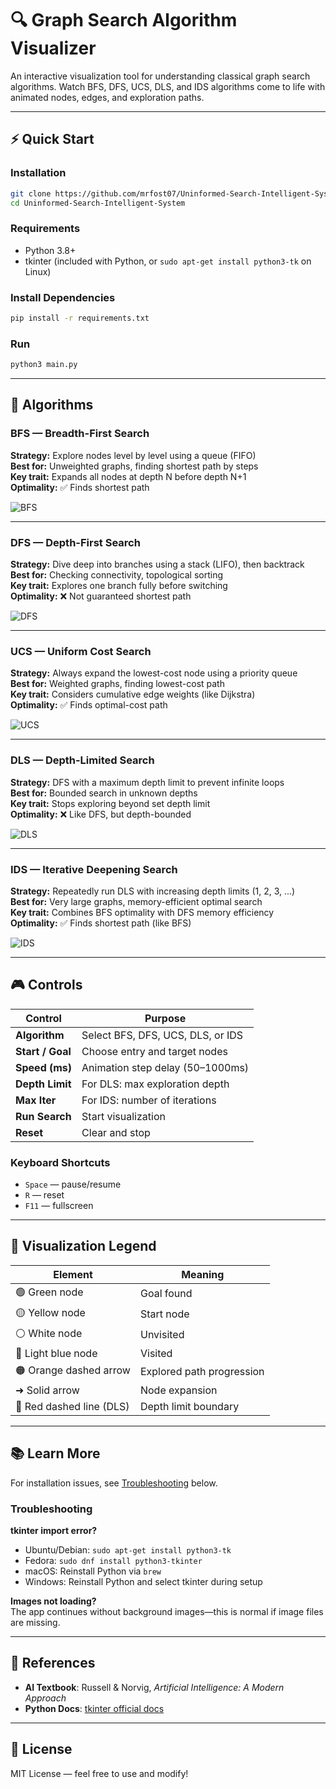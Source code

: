 # 🔍 Graph Search Algorithm Visualizer

An interactive visualization tool for understanding classical graph search algorithms. Watch BFS, DFS, UCS, DLS, and IDS algorithms come to life with animated nodes, edges, and exploration paths.

---

## ⚡ Quick Start

### Installation
```bash
git clone https://github.com/mrfost07/Uninformed-Search-Intelligent-System.git
cd Uninformed-Search-Intelligent-System
```

### Requirements
- Python 3.8+
- tkinter (included with Python, or `sudo apt-get install python3-tk` on Linux)

### Install Dependencies
```bash
pip install -r requirements.txt
```

### Run
```bash
python3 main.py
```

---

## 🧭 Algorithms

### BFS — Breadth-First Search
**Strategy:** Explore nodes level by level using a queue (FIFO)  
**Best for:** Unweighted graphs, finding shortest path by steps  
**Key trait:** Expands all nodes at depth N before depth N+1  
**Optimality:** ✅ Finds shortest path

![BFS](./screenshots/bfs.png)

---

### DFS — Depth-First Search
**Strategy:** Dive deep into branches using a stack (LIFO), then backtrack  
**Best for:** Checking connectivity, topological sorting  
**Key trait:** Explores one branch fully before switching  
**Optimality:** ❌ Not guaranteed shortest path

![DFS](./screenshots/dfs.png)

---

### UCS — Uniform Cost Search
**Strategy:** Always expand the lowest-cost node using a priority queue  
**Best for:** Weighted graphs, finding lowest-cost path  
**Key trait:** Considers cumulative edge weights (like Dijkstra)  
**Optimality:** ✅ Finds optimal-cost path

![UCS](./screenshots/ucs.png)

---

### DLS — Depth-Limited Search
**Strategy:** DFS with a maximum depth limit to prevent infinite loops  
**Best for:** Bounded search in unknown depths  
**Key trait:** Stops exploring beyond set depth limit  
**Optimality:** ❌ Like DFS, but depth-bounded

![DLS](./screenshots/dls.png)

---

### IDS — Iterative Deepening Search
**Strategy:** Repeatedly run DLS with increasing depth limits (1, 2, 3, ...)  
**Best for:** Very large graphs, memory-efficient optimal search  
**Key trait:** Combines BFS optimality with DFS memory efficiency  
**Optimality:** ✅ Finds shortest path (like BFS)

![IDS](./screenshots/ids.png)

---

## 🎮 Controls

| Control | Purpose |
|---------|---------|
| **Algorithm** | Select BFS, DFS, UCS, DLS, or IDS |
| **Start / Goal** | Choose entry and target nodes |
| **Speed (ms)** | Animation step delay (50–1000ms) |
| **Depth Limit** | For DLS: max exploration depth |
| **Max Iter** | For IDS: number of iterations |
| **Run Search** | Start visualization |
| **Reset** | Clear and stop |

### Keyboard Shortcuts
- `Space` — pause/resume
- `R` — reset
- `F11` — fullscreen

---

## 🎨 Visualization Legend

| Element | Meaning |
|---------|---------|
| 🟢 Green node | Goal found |
| 🟡 Yellow node | Start node |
| ⚪ White node | Unvisited |
| 🔵 Light blue node | Visited |
| 🟠 Orange dashed arrow | Explored path progression |
| ➜ Solid arrow | Node expansion |
| 🔴 Red dashed line (DLS) | Depth limit boundary |

---

## 📚 Learn More

For installation issues, see [Troubleshooting](#troubleshooting) below.

### Troubleshooting

**tkinter import error?**  
- Ubuntu/Debian: `sudo apt-get install python3-tk`
- Fedora: `sudo dnf install python3-tkinter`
- macOS: Reinstall Python via `brew`
- Windows: Reinstall Python and select tkinter during setup

**Images not loading?**  
The app continues without background images—this is normal if image files are missing.

---

## 📖 References

- **AI Textbook**: Russell & Norvig, *Artificial Intelligence: A Modern Approach*
- **Python Docs**: [tkinter official docs](https://docs.python.org/3/library/tkinter.html)

---

## 📝 License

MIT License — feel free to use and modify!
